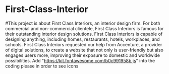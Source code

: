 # First-Class-Interior
#This project is about First Class Interiors, an interior design firm. For both commercial and non-commercial clientele, First Class Interiors is famous for their outstanding interior design solutions. First Class Interiors is capable of designing anything, including homes, restaurants, hotels, workplaces, and schools. First Class Interiors requested our help from Accenture, a provider of digital solutions, to create a website that not only is user-friendly but also engages users more, improving their exposure to domestic and worldwide possibilities. Add "https://kit.fontawesome.com/b0c991958b.js" into the coding please in order to see icons
